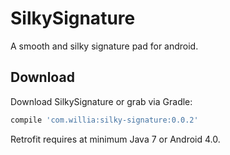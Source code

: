 
SilkySignature
========

A smooth and silky signature pad for android.


Download
--------

Download SilkySignature or grab via Gradle:

```groovy
compile 'com.willia:silky-signature:0.0.2'
```

Retrofit requires at minimum Java 7 or Android 4.0.
